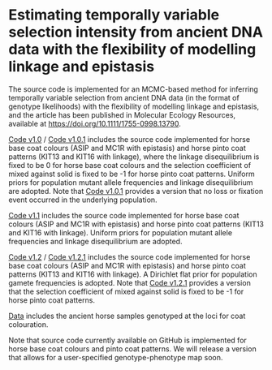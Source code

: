 # Estimating temporally variable selection intensity from ancient DNA data with the flexibility of modelling linkage and epistasis
The source code is implemented for an MCMC-based method for inferring temporally variable selection from ancient DNA data (in the format of genotype likelihoods) with the flexibility of modelling linkage and epistasis, and the article has been published in Molecular Ecology Resources, available at https://doi.org/10.1111/1755-0998.13790.

[Code v1.0](https://github.com/zhangyi-he/WFM-2L-DiffusApprox-AdaptPMMH/tree/master/Code%20v1.0) / [Code v1.0.1](https://github.com/zhangyi-he/WFM-2L-DiffusApprox-AdaptPMMH/tree/master/Code%20v1.0.1) includes the source code implemented for horse base coat colours (ASIP and MC1R with epistasis) and horse pinto coat patterns (KIT13 and KIT16 with linkage), where the linkage disequilibrium is fixed to be 0 for horse base coat colours and the selection coefficient of mixed against solid is fixed to be -1 for horse pinto coat patterns. Uniform priors for population mutant allele frequencies and linkage disequilibrium are adopted. Note that [Code v1.0.1](https://github.com/zhangyi-he/WFM-2L-DiffusApprox-AdaptPMMH/tree/master/Code%20v1.0.1) provides a version that no loss or fixation event occurred in the underlying population.

[Code v1.1](https://github.com/zhangyi-he/WFM-2L-DiffusApprox-AdaptPMMH/tree/master/Code%20v1.1) includes the source code implemented for horse base coat colours (ASIP and MC1R with epistasis) and horse pinto coat patterns (KIT13 and KIT16 with linkage). Uniform priors for population mutant allele frequencies and linkage disequilibrium are adopted.

[Code v1.2](https://github.com/zhangyi-he/WFM-2L-DiffusApprox-AdaptPMMH/tree/master/Code%20v1.2) / [Code v1.2.1](https://github.com/zhangyi-he/WFM-2L-DiffusApprox-AdaptPMMH/tree/master/Code%20v1.2.1) includes the source code implemented for horse base coat colours (ASIP and MC1R with epistasis) and horse pinto coat patterns (KIT13 and KIT16 with linkage). A Dirichlet flat prior for population gamete frequencies is adopted. Note that [Code v1.2.1](https://github.com/zhangyi-he/WFM-2L-DiffusApprox-AdaptPMMH/tree/master/Code%20v1.2.1) provides a version that the selection coefficient of mixed against solid is fixed to be -1 for horse pinto coat patterns.

[Data](https://github.com/zhangyi-he/WFM-2L-DiffusApprox-AdaptPMMH/tree/master/Data) includes the ancient horse samples genotyped at the loci for coat colouration.

Note that source code currently available on GitHub is implemented for horse base coat colours and pinto coat patterns. We will release a version that allows for a user-specified genotype-phenotype map soon.
